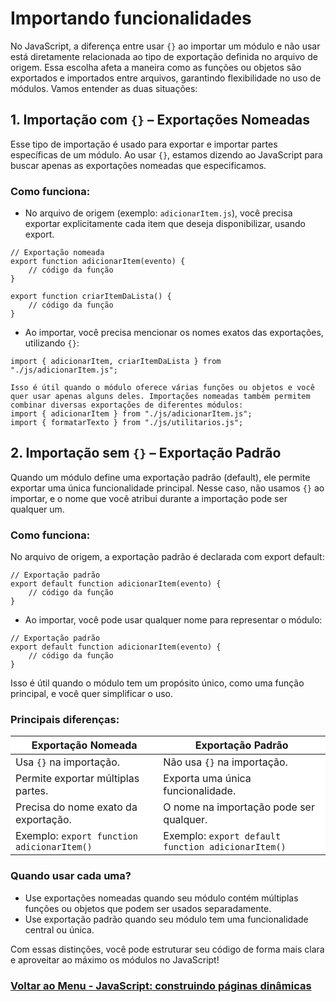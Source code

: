 # Importando funcionalidades

No JavaScript, a diferença entre usar `{}` ao importar um módulo e não usar está diretamente relacionada ao tipo de exportação definida no arquivo de origem. Essa escolha afeta a maneira como as funções ou objetos são exportados e importados entre arquivos, garantindo flexibilidade no uso de módulos. Vamos entender as duas situações:

## 1. Importação com `{}` – Exportações Nomeadas

Esse tipo de importação é usado para exportar e importar partes específicas de um módulo. Ao usar `{}`, estamos dizendo ao JavaScript para buscar apenas as exportações nomeadas que especificamos.

### Como funciona:

- No arquivo de origem (exemplo: `adicionarItem.js`), você precisa exportar explicitamente cada item que deseja disponibilizar, usando export.

```
// Exportação nomeada
export function adicionarItem(evento) {
    // código da função
}

export function criarItemDaLista() {
    // código da função
}
```

- Ao importar, você precisa mencionar os nomes exatos das exportações, utilizando `{}`:

```
import { adicionarItem, criarItemDaLista } from "./js/adicionarItem.js";

Isso é útil quando o módulo oferece várias funções ou objetos e você quer usar apenas alguns deles. Importações nomeadas também permitem combinar diversas exportações de diferentes módulos:
import { adicionarItem } from "./js/adicionarItem.js";
import { formatarTexto } from "./js/utilitarios.js";
```

## 2. Importação sem `{}` – Exportação Padrão

Quando um módulo define uma exportação padrão (default), ele permite exportar uma única funcionalidade principal. Nesse caso, não usamos `{}` ao importar, e o nome que você atribui durante a importação pode ser qualquer um.

### Como funciona:

No arquivo de origem, a exportação padrão é declarada com export default:

```
// Exportação padrão
export default function adicionarItem(evento) {
    // código da função
}
```

- Ao importar, você pode usar qualquer nome para representar o módulo:

```
// Exportação padrão
export default function adicionarItem(evento) {
    // código da função
}
```

Isso é útil quando o módulo tem um propósito único, como uma função principal, e você quer simplificar o uso.

### Principais diferenças:

<div style="background-color: white; color: black; max-width: 700px">

|**Exportação Nomeada**	|**Exportação Padrão**|
|----------------|---------|
|Usa `{}` na importação.|	Não usa `{}` na importação.|
|Permite exportar múltiplas partes.|	Exporta uma única funcionalidade.|
|Precisa do nome exato da exportação.|	O nome na importação pode ser qualquer.|
|Exemplo: `export function adicionarItem()`|	Exemplo: `export default function adicionarItem()`|

</div>

### Quando usar cada uma?

- Use exportações nomeadas quando seu módulo contém múltiplas funções ou objetos que podem ser usados separadamente.
- Use exportação padrão quando seu módulo tem uma funcionalidade central ou única.

Com essas distinções, você pode estruturar seu código de forma mais clara e aproveitar ao máximo os módulos no JavaScript!

### [Voltar ao Menu - JavaScript: construindo páginas dinâmicas](../menu.md)